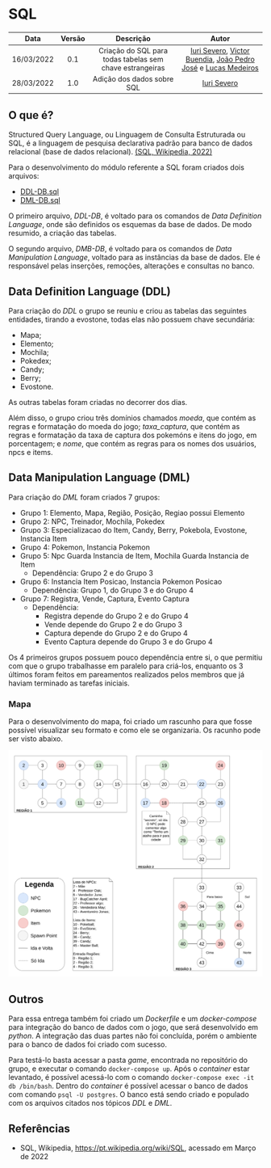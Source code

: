 # SQL

|    Data    | Versão | Descrição | Autor |
| :---: | :----: | :---: | :---: |
| 16/03/2022 | 0.1 | Criação do SQL para todas tabelas sem chave estrangeiras  | [Iuri Severo](https://github.com/iurisevero), [Victor Buendia](https://github.com/Victor-Buendia), [João Pedro José](https://github.com/sudjoao) e [Lucas Medeiros](https://github.com/medeiroslucas)|
| 28/03/2022 | 1.0 | Adição dos dados sobre SQL | [Iuri Severo](https://github.com/iurisevero) |

## O que é?
Structured Query Language, ou Linguagem de Consulta Estruturada ou SQL, é a linguagem de pesquisa declarativa padrão para banco de dados relacional (base de dados relacional). [(SQL, Wikipedia, 2022)](https://pt.wikipedia.org/wiki/SQL)

Para o desenvolvimento do módulo referente a SQL foram criados dois arquivos:
- [DDL-DB.sql](https://raw.githubusercontent.com/SBD1/grupo1-pokemon/main/docs/SQL/DDL-BD.sql)
- [DML-DB.sql](https://raw.githubusercontent.com/SBD1/grupo1-pokemon/main/docs/SQL/DML-BD.sql)

O primeiro arquivo, _DDL-DB_, é voltado para os comandos de _Data Definition Language_, onde são definidos os esquemas da base de dados. De modo resumido, a criação das tabelas.

O segundo arquivo, _DMB-DB_, é voltado para os comandos de _Data Manipulation Language_, voltado para as instâncias da base de dados. Ele é responsável pelas inserções, remoções, alterações e consultas no banco.

## Data Definition Language (DDL)
Para criação do _DDL_ o grupo se reuniu e criou as tabelas das seguintes entidades, tirando a evostone, todas elas não possuem chave secundária:
- Mapa;
- Elemento;
- Mochila;
- Pokedex;
- Candy;
- Berry;
- Evostone.

As outras tabelas foram criadas no decorrer dos dias.

Além disso, o grupo criou três domínios chamados *moeda*, que contém as regras e formatação do moeda do jogo; *taxa_captura*, que contém as regras e formatação da taxa de captura dos pokemóns e itens do jogo, em porcentagem; e *nome*, que contém as regras para os nomes dos usuários, npcs e items.

## Data Manipulation Language (DML)
Para criação do _DML_ foram criados 7 grupos:
* Grupo 1: Elemento, Mapa, Região, Posição, Regiao possui Elemento
* Grupo 2: NPC, Treinador, Mochila, Pokedex
* Grupo 3: Especializacao do Item, Candy, Berry, Pokebola, Evostone, Instancia Item
* Grupo 4: Pokemon, Instancia Pokemon
* Grupo 5: Npc Guarda Instancia de Item, Mochila Guarda Instancia de Item
  * Dependência: Grupo 2 e do Grupo 3
* Grupo 6: Instancia Item Posicao, Instancia Pokemon Posicao
  * Dependência: Grupo 1, do Grupo 3 e do Grupo 4
* Grupo 7: Registra, Vende, Captura, Evento Captura
  * Dependência:
    * Registra depende do Grupo 2 e do Grupo 4
    * Vende depende do Grupo 2 e do Grupo 3
    * Captura depende do Grupo 2 e do Grupo 4
    * Evento Captura depende do Grupo 3 e do Grupo 4

Os 4 primeiros grupos possuem pouco dependência entre si, o que permitiu com que o grupo trabalhasse em paralelo para criá-los, enquanto os 3 últimos foram feitos em pareamentos realizados pelos membros que já haviam terminado as tarefas iniciais.

### Mapa
Para o desenvolvimento do mapa, foi criado um rascunho para que fosse possível visualizar seu formato e como ele se organizaria. Os racunho pode ser visto abaixo.

![Mapa v1.0](../Assets/Images/SQL/Mapa_v1.0.png)

## Outros

Para essa entrega também foi criado um _Dockerfile_ e um _docker-compose_ para integração do banco de dados com o jogo, que será desenvolvido em _python_. A integração das duas partes não foi concluída, porém o ambiente para o banco de dados foi criado com sucesso.

Para testá-lo basta acessar a pasta _game_, encontrada no repositório do grupo, e executar o comando `docker-compose up`. Após o _container_ estar levantado, é possível acessá-lo com o comando `docker-compose exec -it db /bin/bash`. Dentro do _container_ é possível acessar o banco de dados com comando `psql -U postgres`. O banco está sendo criado e populado com os arquivos citados nos tópicos _DDL_ e _DML_.

## Referências
- SQL, Wikipedia, https://pt.wikipedia.org/wiki/SQL, acessado em Março de 2022
